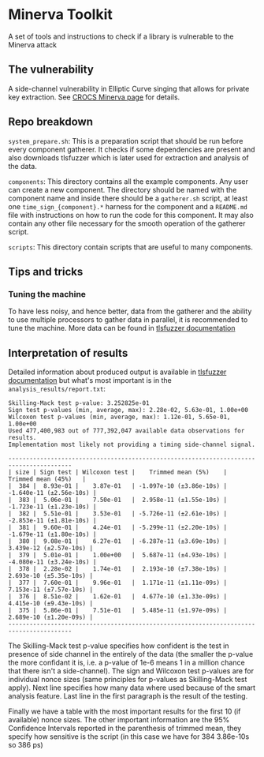 # Minerva Toolkit

A set of tools and instructions to check if a library is vulnerable to the
Minerva attack

## The vulnerability

A side-channel vulnerability in Elliptic Curve singing that allows for private
key extraction. See [CROCS Minerva page](https://minerva.crocs.fi.muni.cz/)
for details.

## Repo breakdown

`system_prepare.sh`: This is a preparation script that should be run before
every component gatherer. It checks if some dependencies are present and also
downloads tlsfuzzer which is later used for extraction and analysis of the data.

`components`: This directory contains all the example components. Any user can
create a new component. The directory should be named with the component name
and inside there should be a `gatherer.sh` script, at least one
`time_sign_{component}.*` harness for the component and a `README.md` file with
instructions on how to run the code for this component. It may also contain
any other file necessary for the smooth operation of the gatherer script.

`scripts`: This directory contain scripts that are useful to many components.

## Tips and tricks

### Tuning the machine

To have less noisy, and hence better, data from the gatherer and the ability
to use multiple processors to gather data in parallel, it is recommended to
tune the machine. More data can be found in
[tlsfuzzer documentation](https://tlsfuzzer.readthedocs.io/en/latest/timing-analysis.html#hardware-selection)

## Interpretation of results

Detailed information about produced output is available in
[tlsfuzzer documentation](https://tlsfuzzer.readthedocs.io/en/latest/timing-analysis.html)
but what's most important is in the `analysis_results/report.txt`:

```
Skilling-Mack test p-value: 3.252825e-01
Sign test p-values (min, average, max): 2.28e-02, 5.63e-01, 1.00e+00
Wilcoxon test p-values (min, average, max): 1.12e-01, 5.65e-01, 1.00e+00
Used 477,400,983 out of 777,392,047 available data observations for results.
Implementation most likely not providing a timing side-channel signal.

----------------------------------------------------------------------------------------
| size | Sign test | Wilcoxon test |    Trimmed mean (5%)    |    Trimmed mean (45%)   |
|  384 |  8.93e-01 |    3.87e-01   | -1.097e-10 (±3.86e-10s) | -1.640e-11 (±2.56e-10s) |
|  383 |  5.06e-01 |    7.50e-01   |  2.958e-11 (±1.55e-10s) | -1.723e-11 (±1.23e-10s) |
|  382 |  5.51e-01 |    3.53e-01   | -5.726e-11 (±2.61e-10s) | -2.853e-11 (±1.81e-10s) |
|  381 |  9.60e-01 |    4.24e-01   | -5.299e-11 (±2.20e-10s) | -1.679e-11 (±1.80e-10s) |
|  380 |  9.08e-01 |    6.27e-01   | -6.287e-11 (±3.69e-10s) |  3.439e-12 (±2.57e-10s) |
|  379 |  5.01e-01 |    1.00e+00   |  5.687e-11 (±4.93e-10s) | -4.080e-11 (±3.24e-10s) |
|  378 |  2.28e-02 |    1.74e-01   |  2.193e-10 (±7.38e-10s) |  2.693e-10 (±5.35e-10s) |
|  377 |  7.60e-01 |    9.96e-01   |  1.171e-11 (±1.11e-09s) |  7.153e-11 (±7.57e-10s) |
|  376 |  8.51e-02 |    1.62e-01   |  4.677e-10 (±1.33e-09s) |  4.415e-10 (±9.43e-10s) |
|  375 |  5.86e-01 |    7.51e-01   |  5.485e-11 (±1.97e-09s) |  2.689e-10 (±1.20e-09s) |
----------------------------------------------------------------------------------------
```

The Skilling-Mack test p-value specifies how confident is the test in presence
of side channel in the entirely of the data (the smaller the p-value the more
confidant it is, i.e. a p-value of 1e-6 means 1 in a million chance that there
isn't a side-channel). The sign and Wilcoxon test p-values are for individual
nonce sizes (same principles for p-values as Skilling-Mack test apply). Next
line specifies how many data where used because of the smart analysis feature.
Last line in the first paragraph is the result of the testing.

Finally we have a table with the most important results for the first 10 (if
available) nonce sizes. The other important information are the 95% Confidence
Intervals reported in the parenthesis of trimmed mean, they specify how
sensitive is the script (in this case we have for 384 3.86e-10s so 386 ps)